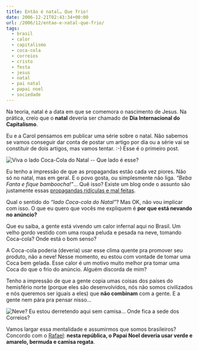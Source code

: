 ```yaml
---
title: Então é natal… Que frio!
date: 2006-12-21T02:43:34+00:00
url: /2006/12/entao-e-natal-que-frio/
tags:
  - brasil
  - calor
  - capitalismo
  - coca-cola
  - correios
  - cristo
  - festa
  - jesus
  - natal
  - pai natal
  - papai noel
  - sociedade
---
```


Na teoria, natal é a data em que se comemora o nascimento de Jesus. Na prática, creio que o **natal** deveria ser chamado de **Dia Internacional do Capitalismo**.

Eu e a Carol pensamos em publicar uma série sobre o natal. Não sabemos se vamos conseguir dar conta de postar um artigo por dia ou a série vai se constituir de dois artigos, mas vamos tentar. :-) Esse é o primeiro post.

![Viva o lado Coca-Cola do Natal -- Que lado é esse?](/wp-content/uploads/2006/12/coca.jpg)

Eu tenho a impressão de que as propagandas estão cada vez piores. Não só no natal, mas em geral. E o povo gosta, ou simplesmente não liga. _“Beba Fanta e fique bamboocha!”_… Quê isso? Existe um blog onde o assunto são justamente essas [propagandas ridículas e mal feitas][1].

Qual o sentido do _“lado Coca-cola do Natal”_? Mas OK, não vou implicar com isso. O que eu quero que vocês me expliquem é **por que está nevando no anúncio?**

Que eu saiba, a gente está vivendo um calor infernal aqui no Brasil. Um velho gordo vestido com uma roupa peluda e pesada na neve, tomando Coca-cola? Onde está o bom senso?

A Coca-cola poderia (deveria) usar esse clima quente pra promover seu produto, não a neve! Nesse momento, eu estou com vontade de tomar uma Coca bem gelada. Esse calor é um motivo muito melhor pra tomar uma Coca do que o frio do anúncio. Alguém discorda de mim?

Tenho a impressão de que a gente copia umas coisas dos países do hemisfério norte (porque eles são desenvolvidos, nós não somos civilizados e nós queremos ser iguais a eles) que **não combinam** com a gente. E a gente nem pára pra pensar nisso…

![Neve? Eu estou derretendo aqui sem camisa... Onde fica a sede dos Correios?](/wp-content/uploads/2006/12/correios_logo_natal_2006.gif)

Vamos largar essa mentalidade e assumirmos que somos brasileiros? Concordo com o [Rafael][2]: **nesta república, o Papai Noel deveria usar verde e amarelo, bermuda e camisa regata**.

[1]: http://despropaganda.zip.net/
[2]: http://novo-mundo.org/log/2006/12/05/o-que-a-neve-tem-haver-com-o-natal-tropical/

